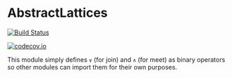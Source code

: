 # AbstractLattices

[![Build Status](https://travis-ci.org/scheinerman/AbstractLattices.jl.svg?branch=master)](https://travis-ci.org/scheinerman/AbstractLattices.jl)

[![codecov.io](http://codecov.io/github/scheinerman/AbstractLattices.jl/coverage.svg?branch=master)](http://codecov.io/github/scheinerman/AbstractLattices.jl?branch=master)

This module simply defines `∨` (for join) and `∧` (for meet)
as binary operators so other modules can import them for their own purposes.
